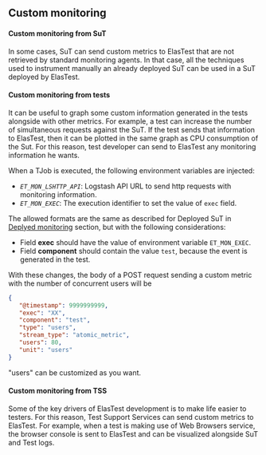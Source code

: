 <div class="range range-xs-left">
<div class="cell-xs-10 cell-lg-6 text-md-left inset-md-right-80 cell-lg-push-1 offset-top-50 offset-lg-top-0">
<h2 id="content" class="h1">Custom monitoring</h2>
<div class="offset-top-30 offset-md-top-50">
</div>
</div>
</div>

<h4 class="holder-subtitle link-top">Custom monitoring from SuT</h4>

In some cases, SuT can send custom metrics to ElasTest that are not retrieved by standard monitoring agents. In that case, all the techniques used to instrument manually an already deployed SuT can be used in a SuT deployed by ElasTest.

<h4 class="holder-subtitle link-top">Custom monitoring from tests</h4>

It can be useful to graph some custom information generated in the tests alongside with other metrics. For example, a test can increase the number of simultaneous requests against the SuT. If the test sends that information to ElasTest, then it can be plotted in the same graph as CPU consumption of the Sut. For this reason, test developer can send to ElasTest any monitoring information he wants.

When a TJob is executed, the following environment variables are injected:

- *`ET_MON_LSHTTP_API`*: Logstash API URL to send http requests with monitoring information.  
- *`ET_MON_EXEC`*: The execution identifier to set the value of `exec` field. 

The allowed formats are the same as described for Deployed SuT in [Deplyed monitoring](../../docs/monitoring/deployed#send-metrics-with-http) section, but with the following considerations: 

- Field **exec** should have the value of environment variable `ET_MON_EXEC`.
- Field **component** should contain the value `test`, because the event is generated in the test.

With these changes, the body of a POST request sending a custom metric with the number of concurrent users will be

```json
{
   "@timestamp": 9999999999,
   "exec": "XX",
   "component": "test",
   "type": "users",
   "stream_type": "atomic_metric",
   "users": 80,
   "unit": "users"
}
```

"users" can be customized as you want.

<h4 class="holder-subtitle link-top">Custom monitoring from TSS</h4>

Some of the key drivers of ElasTest development is to make life easier to testers. For this reason, Test Support Services can send custom metrics to ElasTest. For example, when a test is making use of Web Browsers service, the browser console is sent to ElasTest and can be visualized alongside SuT and Test logs.
